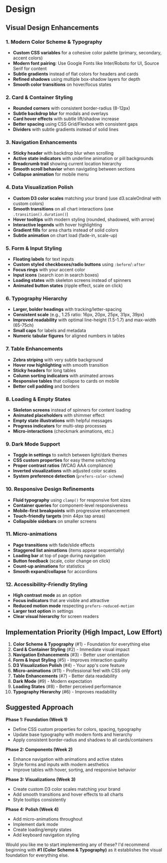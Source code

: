 # Design

## Visual Design Enhancements

### 1. **Modern Color Scheme & Typography**

- **Custom CSS variables** for a cohesive color palette (primary, secondary, accent colors)
- **Modern font pairing**: Use Google Fonts like Inter/Roboto for UI, Source Serif for content
- **Subtle gradients** instead of flat colors for headers and cards
- **Refined shadows** using multiple box-shadow layers for depth
- **Smooth color transitions** on hover/focus states

### 2. **Card & Container Styling**

- **Rounded corners** with consistent border-radius (8-12px)
- **Subtle backdrop blur** for modals and overlays
- **Card hover effects** with subtle lift/shadow increase
- **Better spacing** using CSS Grid/Flexbox with consistent gaps
- **Dividers** with subtle gradients instead of solid lines

### 3. **Navigation Enhancements**

- **Sticky header** with backdrop blur when scrolling
- **Active state indicators** with underline animation or pill backgrounds
- **Breadcrumb trail** showing current location hierarchy
- **Smooth scroll behavior** when navigating between sections
- **Collapse animation** for mobile menu

### 4. **Data Visualization Polish**

- **Custom D3 color scales** matching your brand (use d3.scaleOrdinal with custom colors)
- **Smooth transitions** on all chart interactions (use `.transition().duration()`)
- **Hover tooltips** with modern styling (rounded, shadowed, with arrow)
- **Interactive legends** with hover highlighting
- **Gradient fills** for area charts instead of solid colors
- **Subtle animation** on chart load (fade-in, scale-up)

### 5. **Form & Input Styling**

- **Floating labels** for text inputs
- **Custom styled checkboxes/radio buttons** using `:before`/`:after`
- **Focus rings** with your accent color
- **Input icons** (search icon in search boxes)
- **Loading states** with skeleton screens instead of spinners
- **Animated button states** (ripple effect, scale on click)

### 6. **Typography Hierarchy**

- **Larger, bolder headings** with tracking/letter-spacing
- **Consistent scale** (e.g., 1.25 ratio: 16px, 20px, 25px, 31px, 39px)
- **Improved readability** with optimal line-height (1.5-1.7) and max-width (65-75ch)
- **Small caps** for labels and metadata
- **Numeric tabular figures** for aligned numbers in tables

### 7. **Table Enhancements**

- **Zebra striping** with very subtle background
- **Hover row highlighting** with smooth transition
- **Sticky headers** for long tables
- **Column sorting indicators** with animated arrows
- **Responsive tables** that collapse to cards on mobile
- **Better cell padding** and borders

### 8. **Loading & Empty States**

- **Skeleton screens** instead of spinners for content loading
- **Animated placeholders** with shimmer effect
- **Empty state illustrations** with helpful messages
- **Progress indicators** for multi-step processes
- **Micro-interactions** (checkmark animations, etc.)

### 9. **Dark Mode Support**

- **Toggle in settings** to switch between light/dark themes
- **CSS custom properties** for easy theme switching
- **Proper contrast ratios** (WCAG AAA compliance)
- **Inverted visualizations** with adjusted color scales
- **System preference detection** (`prefers-color-scheme`)

### 10. **Responsive Design Refinements**

- **Fluid typography** using `clamp()` for responsive font sizes
- **Container queries** for component-level responsiveness
- **Mobile-first breakpoints** with progressive enhancement
- **Touch-friendly targets** (min 44px tap areas)
- **Collapsible sidebars** on smaller screens

### 11. **Micro-animations**

- **Page transitions** with fade/slide effects
- **Staggered list animations** (items appear sequentially)
- **Loading bar** at top of page during navigation
- **Button feedback** (scale, color change on click)
- **Count-up animations** for statistics
- **Smooth expand/collapse** for accordions

### 12. **Accessibility-Friendly Styling**

- **High contrast mode** as an option
- **Focus indicators** that are visible and attractive
- **Reduced motion mode** respecting `prefers-reduced-motion`
- **Larger text option** in settings
- **Clear visual hierarchy** for screen readers

## Implementation Priority (High Impact, Low Effort)

1. **Color Scheme & Typography** (#1) - Foundation for everything else
2. **Card & Container Styling** (#2) - Immediate visual impact
3. **Navigation Enhancements** (#3) - Better user orientation
4. **Form & Input Styling** (#5) - Improves interaction quality
5. **D3 Visualization Polish** (#4) - Your app's core feature
6. **Micro-animations** (#11) - Professional feel with CSS only
7. **Table Enhancements** (#7) - Better data readability
8. **Dark Mode** (#9) - Modern expectation
9. **Loading States** (#8) - Better perceived performance
10. **Typography Hierarchy** (#6) - Improves readability

## Suggested Approach

**Phase 1: Foundation (Week 1)**

- Define CSS custom properties for colors, spacing, typography
- Update base typography with modern fonts and hierarchy
- Apply consistent border-radius and shadows to all cards/containers

**Phase 2: Components (Week 2)**

- Enhance navigation with animations and active states
- Style forms and inputs with modern aesthetics
- Improve tables with hover, sorting, and responsive behavior

**Phase 3: Visualizations (Week 3)**

- Create custom D3 color scales matching your brand
- Add smooth transitions and hover effects to all charts
- Style tooltips consistently

**Phase 4: Polish (Week 4)**

- Add micro-animations throughout
- Implement dark mode
- Create loading/empty states
- Add keyboard navigation styling

Would you like me to start implementing any of these? I'd recommend beginning with **#1 (Color Scheme & Typography)** as it establishes the visual foundation for everything else.
